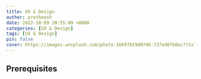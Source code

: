 ```yaml
---
title: UX & Design
author: pretheesh
date: 2022-10-09 20:55:00 +0800
categories: [UX & Design]
tags: [UX & Design]
pin: false
cover: https://images.unsplash.com/photo-1669701940746-737a90f68ec7?ixlib=rb-4.0.3&ixid=MnwxMjA3fDB8MHxwaG90by1wYWdlfHx8fGVufDB8fHx8&auto=format&fit=crop&w=1200&h=600&q=80
---
```


## Prerequisites 